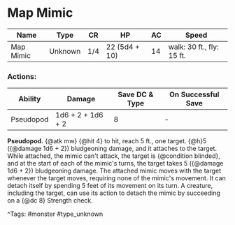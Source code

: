 # Map Mimic

| Name | Type | CR | HP | AC | Speed |
|------|------|----|----|----|-------|
| Map Mimic | Unknown | 1/4 | 22 (5d4 + 10) | 14 | walk: 30 ft., fly: 15 ft. |

### Actions:

| Ability | Damage | Save DC & Type | On Successful Save |
|---------|--------|----------------|--------------------|
| Pseudopod | 1d6 + 2 + 1d6 + 2 | 8 | - |


**Pseudopod.** {@atk mw} {@hit 4} to hit, reach 5 ft., one target. {@h}5 ({@damage 1d6 + 2}) bludgeoning damage, and it attaches to the target. While attached, the mimic can't attack, the target is {@condition blinded}, and at the start of each of the mimic's turns, the target takes 5 ({@damage 1d6 + 2}) bludgeoning damage. The attached mimic moves with the target whenever the target moves, requiring none of the mimic's movement. It can detach itself by spending 5 feet of its movement on its turn. A creature, including the target, can use its action to detach the mimic by succeeding on a {@dc 8} Strength check.

^Tags: #monster #type_unknown